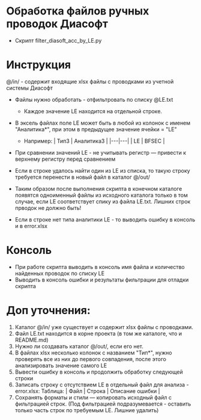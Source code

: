 # Обработка файлов ручных проводок Диасофт
* Скрипт filter_diasoft_acc_by_LE.py

# Инструкция
@/in/ - содержит входящие xlsx файлы с проводками из учетной системы Диасофт
* Файлы нужно обработать - отфильтровать по списку @LE.txt 
  * Каждое значение LE находится на отдельной строке.
* В эксель файлах поле LE может быть в любой из колонок с именем "Аналитика*", при этом в предыдущее значение ячейки = "LE"
  * Например:
    | Тип3 | Аналитика3 |
    |---|---|
    | LE | BFSEC |

* При сравнении значений LE - не учитывать регистр — привести к верхнему регистру перед сравнением
* Если в строке удалось найти один из LE из списка, то такую строку требуется перенести в новый файл в каталог @/out/
* Таким образом после выполнения скрипта в конечном каталоге появятся одноименный файлы из исходного каталога только в том случае, если LE соответствует спику из файла LE.txt. Лишних строк прводок не должно быть!
* Если в строке нет типа аналитики LE - то выводить ошибку в консоль и в  error.xlsx

# Консоль
* При работе скрипта выводить в консоль имя файла и количество найденных проводок по списку LE
* Выводить в консоль ошибки и результаты фильтрации для отладки скрипта

# Доп уточнения:
1. Каталог @/in/ уже существует и содержит xlsx файлы с проводками.
2. Файл LE.txt находится в корне проекта (в том же каталоге, что и README.md)
3. Нужно ли создавать каталог @/out/, если его нет.
4. В файлах xlsx несколько колонок с названием "Тип*", нужно проверять все из них до первого совпадения, после этого анализировать значение самого LE
5. Вывести ошибку в консоль и продолжить обработку следующей строки 
6. Записать строку с отсутствием LE в отдельный файл для анализа - error.xlsx:
  Таблица:
  | Файл | Строка | Описание ошибки |
7. Сохранять форматы и стили — копировать исходный файл с фильтрацией строк.
    (Под фильтрацией подразумевается - оставить только часть строк по требуемым LE. Лишние удалить)
